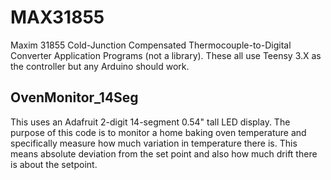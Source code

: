 # MAX31855
Maxim 31855 Cold-Junction Compensated Thermocouple-to-Digital Converter Application Programs (not a library).
These all use Teensy 3.X as the controller but any Arduino should work.

## OvenMonitor_14Seg
This uses an Adafruit 2-digit 14-segment 0.54" tall LED display.
The purpose of this code is to monitor a home baking oven temperature and specifically
measure how much variation in temperature there is. This means absolute deviation from the 
set point and also how much drift there is about the setpoint.
